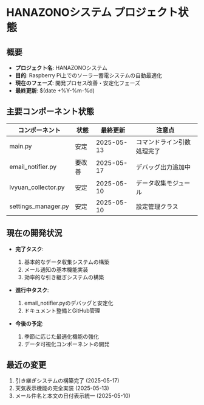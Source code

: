 # HANAZONOシステム プロジェクト状態

## 概要
- **プロジェクト名**: HANAZONOシステム
- **目的**: Raspberry Pi上でのソーラー蓄電システムの自動最適化
- **現在のフェーズ**: 開発プロセス改善・安定化フェーズ
- **最終更新**: $(date +%Y-%m-%d)

## 主要コンポーネント状態
| コンポーネント | 状態 | 最終更新 | 注意点 |
|--------------|------|---------|--------|
| main.py | 安定 | 2025-05-13 | コマンドライン引数処理完了 |
| email_notifier.py | 要改善 | 2025-05-17 | デバッグ出力追加中 |
| lvyuan_collector.py | 安定 | 2025-05-10 | データ収集モジュール |
| settings_manager.py | 安定 | 2025-05-10 | 設定管理クラス |

## 現在の開発状況
- **完了タスク**:
  1. 基本的なデータ収集システムの構築
  2. メール通知の基本機能実装
  3. 効率的な引き継ぎシステムの構築
  
- **進行中タスク**:
  1. email_notifier.pyのデバッグと安定化
  2. ドキュメント整備とGitHub管理
  
- **今後の予定**:
  1. 季節に応じた最適化機能の強化
  2. データ可視化コンポーネントの開発

## 最近の変更
1. 引き継ぎシステムの構築完了 (2025-05-17)
2. 天気表示機能の完全実装 (2025-05-13)
3. メール件名と本文の日付表示統一 (2025-05-10)
